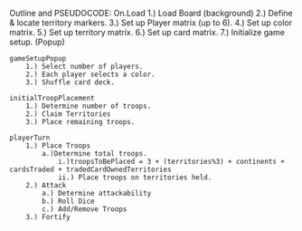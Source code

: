 Outline and PSEUDOCODE:
	On.Load
		1.) Load Board (background)<canvas>
		2.) Define & locate territory markers.
		3.) Set up Player matrix (up to 6).
		4.) Set up color matrix.
		5.) Set up territory matrix.
		6.) Set up card matrix.
		7.) Initialize game setup. (Popup)
	
	gameSetupPopup
		1.) Select number of players.
		2.) Each player selects a color.
		3.) Shuffle card deck.
	
	initialTroopPlacement
		1.) Determine number of troops.
		2.) Claim Territories
		3.) Place remaining troops.
		
	playerTurn
		1.) Place Troops
			a.)Determine total troops.
				i.)troopsToBePlaced = 3 + (territories%3) + continents + cardsTraded + tradedCardOwnedTerritories
				ii.) Place troops on territories held.
		2.) Attack
			a.) Determine attackability
			b.) Roll Dice
			c.) Add/Remove Troops
		3.) Fortify